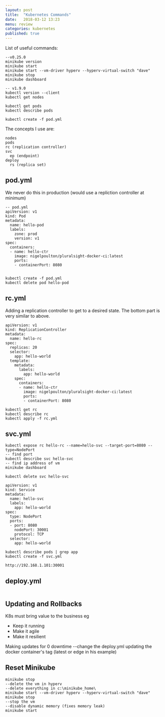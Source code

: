 ```yaml
---
layout: post
title:  "Kubernetes Commands"
date:   2018-03-12 13:23
menu: review
categories: kubernetes
published: true 
---
```

List of useful commands:

```
--v0.25.0
minikube version
minikube start
minikube start --vm-driver hyperv --hyperv-virtual-switch "dave"
minikube stop
minikube dashboard

-- v1.9.0
kubectl version --client
kubectl get nodes

kubectl get pods
kubectl describe pods

kubectl create -f pod.yml
```
The concepts I use are:

```
nodes
pods
rc (replication controller)
svc
  ep (endpoint)
deploy
  rs (replica set)
```
## pod.yml
We never do this in production (would use a repliction controller at minimum)

```
-- pod.yml
apiVersion: v1
kind: Pod
metadata:
  name: hello-pod
  labels:
    zone: prod
    version: v1
spec:
  containers:
  - name: hello-ctr
    image: nigelpoulton/pluralsight-docker-ci:latest
    ports:
    - containerPort: 8080


kubectl create -f pod.yml
kubectl delete pod hello-pod
```

## rc.yml
Adding a replication controller to get to a desired state. The bottom part is very similar to above.

```
apiVersion: v1
kind: ReplicationController
metadata:
  name: hello-rc
spec:
  replicas: 20
  selector:
    app: hello-world
  template:
    metadata:
      labels:
        app: hello-world
    spec:
      containers:
      - name: hello-ctr
        image: nigelpoulton/pluralsight-docker-ci:latest
        ports:
        - containerPort: 8080

kubectl get rc
kubectl describe rc
kubectl apply -f rc.yml 
```

## svc.yml
```
kubectl expose rc hello-rc --name=hello-svc --target-port=8080 --type=NodePort
-- find port
kubectl describe svc hello-svc
-- find ip address of vm
minikube dashboard 

kubectl delete svc hello-svc

apiVersion: v1
kind: Service
metadata:
  name: hello-svc
  labels:
    app: hello-world
spec:
  type: NodePort
  ports:
  - port: 8080
    nodePort: 30001
    protocol: TCP
  selector:
    app: hello-world

kubectl describe pods | grep app
kubectl create -f svc.yml

http://192.168.1.101:30001
```

## deploy.yml
```

```


## Updating and Rollbacks
K8s must bring value to the business eg
- Keep it running
- Make it agile
- Make it resilient

Making updates for 0 downtime
--change the deploy.yml updating the docker container's tag (latest or edge in his example)

## Reset Minikube
```
minikube stop
--delete the vm in hyperv
--delete everything in c:\minikube_home\
minikube start --vm-driver hyperv --hyperv-virtual-switch "dave"
minikube stop
--stop the vm
--disable dynamic memory (fixes memory leak)
minikube start
```